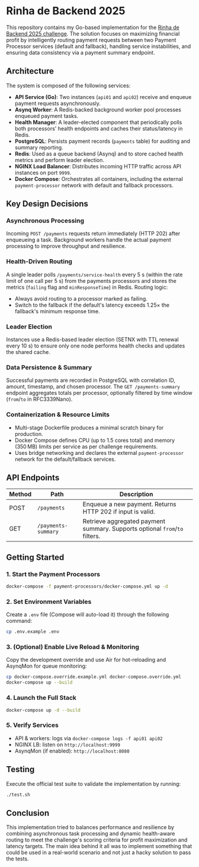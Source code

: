 # Rinha de Backend 2025

This repository contains my Go-based implementation for the [Rinha de Backend 2025 challenge](https://github.com/zanfranceschi/rinha-de-backend-2025). The solution focuses on maximizing financial profit by intelligently routing payment requests between two Payment Processor services (default and fallback), handling service instabilities, and ensuring data consistency via a payment summary endpoint.

## Architecture

The system is composed of the following services:

- **API Service (Go)**: Two instances (`api01` and `api02`) receive and enqueue payment requests asynchronously.
- **Asynq Worker**: A Redis-backed background worker pool processes enqueued payment tasks.
- **Health Manager**: A leader-elected component that periodically polls both processors' health endpoints and caches their status/latency in Redis.
- **PostgreSQL**: Persists payment records (`payments` table) for auditing and summary reporting.
- **Redis**: Used as a queue backend (Asynq) and to store cached health metrics and perform leader election.
- **NGINX Load Balancer**: Distributes incoming HTTP traffic across API instances on port `9999`.
- **Docker Compose**: Orchestrates all containers, including the external `payment-processor` network with default and fallback processors.

## Key Design Decisions

### Asynchronous Processing
Incoming `POST /payments` requests return immediately (HTTP 202) after enqueueing a task. Background workers handle the actual payment processing to improve throughput and resilience.

### Health-Driven Routing
A single leader polls `/payments/service-health` every 5 s (within the rate limit of one call per 5 s) from the payments processors and stores the metrics (`failing` flag and `minResponseTime`) in Redis. Routing logic:

- Always avoid routing to a processor marked as failing.
- Switch to the fallback if the default's latency exceeds 1.25× the fallback's minimum response time.

### Leader Election
Instances use a Redis-based leader election (SETNX with TTL renewal every 10 s) to ensure only one node performs health checks and updates the shared cache. 

### Data Persistence & Summary
Successful payments are recorded in PostgreSQL with correlation ID, amount, timestamp, and chosen processor. The `GET /payments-summary` endpoint aggregates totals per processor, optionally filtered by time window (`from`/`to` in RFC3339Nano).

### Containerization & Resource Limits
- Multi-stage Dockerfile produces a minimal scratch binary for production.
- Docker Compose defines CPU (up to 1.5 cores total) and memory (350 MB) limits per service as per challenge requirements.
- Uses bridge networking and declares the external `payment-processor` network for the default/fallback services.

## API Endpoints

| Method | Path                | Description                                                        |
|--------|---------------------|--------------------------------------------------------------------|
| POST   | `/payments`         | Enqueue a new payment. Returns HTTP 202 if input is valid.         |
| GET    | `/payments-summary` | Retrieve aggregated payment summary. Supports optional `from`/`to` filters. |

## Getting Started

### 1. Start the Payment Processors
```bash
docker-compose -f payment-processors/docker-compose.yml up -d
```

### 2. Set Environment Variables
Create a `.env` file (Compose will auto-load it) through the following command:
```bash
cp .env.example .env
```

### 3. (Optional) Enable Live Reload & Monitoring
Copy the development override and use Air for hot-reloading and AsynqMon for queue monitoring:
```bash
cp docker-compose.override.example.yml docker-compose.override.yml
docker-compose up --build
```

### 4. Launch the Full Stack
```bash
docker-compose up -d --build
```

### 5. Verify Services
- API & workers: logs via `docker-compose logs -f api01 api02`
- NGINX LB: listen on `http://localhost:9999`
- AsynqMon (if enabled): `http://localhost:8080`

## Testing

Execute the official test suite to validate the implementation by running:
```bash
./test.sh
```

## Conclusion
This implementation tried to balances performance and resilience by combining asynchronous task processing and dynamic health-aware routing to meet the challenge's scoring criteria for profit maximization and latency targets. The main idea behind it all was to implement something that could be used in a real-world scenario and not just a hacky solution to pass the tests.

